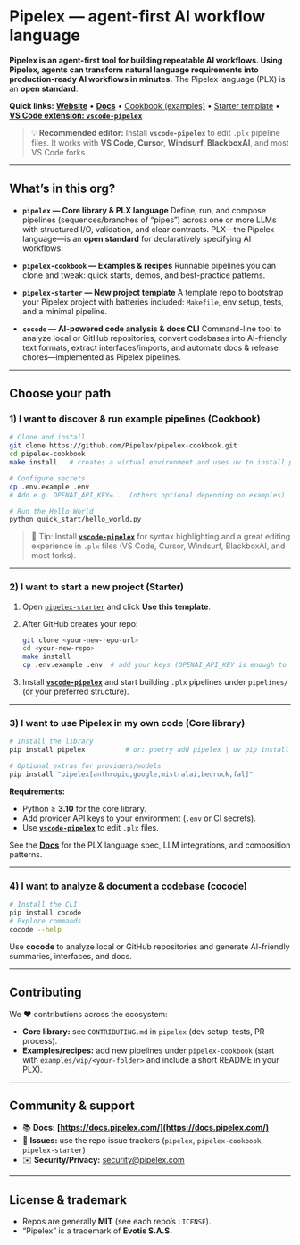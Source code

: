 # Pipelex — agent-first AI workflow language

**Pipelex is an agent-first tool for building repeatable AI workflows. Using Pipelex, agents can transform natural language requirements into production-ready AI workflows in minutes.**
The Pipelex language (PLX) is an **open standard**.

**Quick links:**
**[Website](https://www.pipelex.com/)** • **[Docs](https://docs.pipelex.com/)** • [Cookbook (examples)](https://github.com/Pipelex/pipelex-cookbook) • [Starter template](https://github.com/Pipelex/pipelex-starter) • **[VS Code extension: `vscode-pipelex`](https://open-vsx.org/extension/Pipelex/pipelex)**

> 💡 **Recommended editor:** Install **`vscode-pipelex`** to edit `.plx` pipeline files. It works with **VS Code, Cursor, Windsurf, BlackboxAI**, and most VS Code forks.

---

## What’s in this org?

* **`pipelex` — Core library & PLX language**
  Define, run, and compose pipelines (sequences/branches of “pipes”) across one or more LLMs with structured I/O, validation, and clear contracts. PLX—the Pipelex language—is an **open standard** for declaratively specifying AI workflows.

* **`pipelex-cookbook` — Examples & recipes**
  Runnable pipelines you can clone and tweak: quick starts, demos, and best-practice patterns.

* **`pipelex-starter` — New project template**
  A template repo to bootstrap your Pipelex project with batteries included: `Makefile`, env setup, tests, and a minimal pipeline.

* **`cocode` — AI-powered code analysis & docs CLI**
  Command-line tool to analyze local or GitHub repositories, convert codebases into AI-friendly text formats, extract interfaces/imports, and automate docs & release chores—implemented as Pipelex pipelines.

---

## Choose your path

### 1) I want to **discover & run example pipelines** (Cookbook)

```bash
# Clone and install
git clone https://github.com/Pipelex/pipelex-cookbook.git
cd pipelex-cookbook
make install   # creates a virtual environment and uses uv to install pipelex and deps

# Configure secrets
cp .env.example .env
# Add e.g. OPENAI_API_KEY=... (others optional depending on examples)

# Run the Hello World
python quick_start/hello_world.py
```

> 🔧 Tip: Install **[`vscode-pipelex`](https://open-vsx.org/extension/Pipelex/pipelex)** for syntax highlighting and a great editing experience in `.plx` files (VS Code, Cursor, Windsurf, BlackboxAI, and most forks).

---

### 2) I want to **start a new project** (Starter)

1. Open [`pipelex-starter`](https://github.com/Pipelex/pipelex-starter) and click **Use this template**.
2. After GitHub creates your repo:

   ```bash
   git clone <your-new-repo-url>
   cd <your-new-repo>
   make install
   cp .env.example .env  # add your keys (OPENAI_API_KEY is enough to start)
   ```
3. Install **[`vscode-pipelex`](https://open-vsx.org/extension/Pipelex/pipelex)** and start building `.plx` pipelines under `pipelines/` (or your preferred structure).

---

### 3) I want to **use Pipelex in my own code** (Core library)

```bash
# Install the library
pip install pipelex          # or: poetry add pipelex | uv pip install pipelex

# Optional extras for providers/models
pip install "pipelex[anthropic,google,mistralai,bedrock,fal]"
```

**Requirements:**

* Python ≥ **3.10** for the core library.
* Add provider API keys to your environment (`.env` or CI secrets).
* Use **[`vscode-pipelex`](https://open-vsx.org/extension/Pipelex/pipelex)** to edit `.plx` files.

See the **[Docs](https://docs.pipelex.com/)** for the PLX language spec, LLM integrations, and composition patterns.

---

### 4) I want to **analyze & document a codebase** (cocode)

```bash
# Install the CLI
pip install cocode
# Explore commands
cocode --help
```

Use **cocode** to analyze local or GitHub repositories and generate AI-friendly summaries, interfaces, and docs.

---

## Contributing

We ❤️ contributions across the ecosystem:

* **Core library:** see `CONTRIBUTING.md` in `pipelex` (dev setup, tests, PR process).
* **Examples/recipes:** add new pipelines under `pipelex-cookbook` (start with `examples/wip/<your-folder>` and include a short README in your PLX).

---

## Community & support

* 📚 **Docs:** **[https://docs.pipelex.com/](https://docs.pipelex.com/)**
* 🐛 **Issues:** use the repo issue trackers (`pipelex`, `pipelex-cookbook`, `pipelex-starter`)
* ✉️ **Security/Privacy:** [security@pipelex.com](mailto:security@pipelex.com)

---

## License & trademark

* Repos are generally **MIT** (see each repo’s `LICENSE`).
* “Pipelex” is a trademark of **Evotis S.A.S.**
